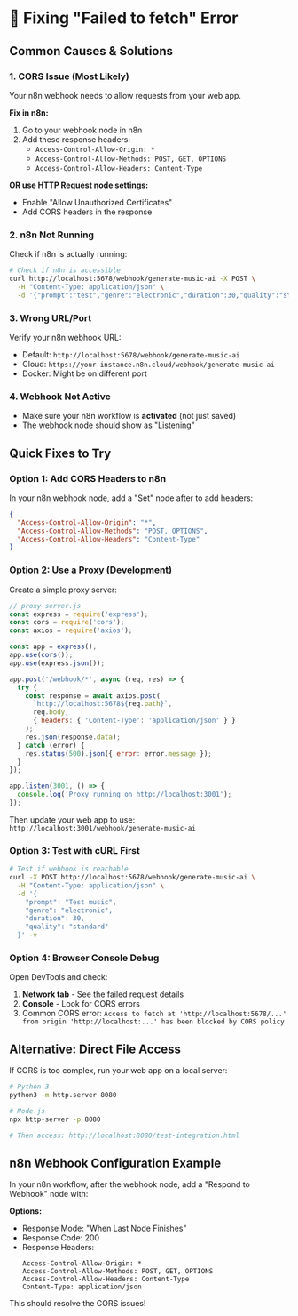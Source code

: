 # 🔧 Fixing "Failed to fetch" Error

## Common Causes & Solutions

### 1. **CORS Issue** (Most Likely)
Your n8n webhook needs to allow requests from your web app.

**Fix in n8n:**
1. Go to your webhook node in n8n
2. Add these response headers:
   - `Access-Control-Allow-Origin: *`
   - `Access-Control-Allow-Methods: POST, GET, OPTIONS`
   - `Access-Control-Allow-Headers: Content-Type`

**OR use HTTP Request node settings:**
- Enable "Allow Unauthorized Certificates"
- Add CORS headers in the response

### 2. **n8n Not Running**
Check if n8n is actually running:
```bash
# Check if n8n is accessible
curl http://localhost:5678/webhook/generate-music-ai -X POST \
  -H "Content-Type: application/json" \
  -d '{"prompt":"test","genre":"electronic","duration":30,"quality":"standard"}'
```

### 3. **Wrong URL/Port**
Verify your n8n webhook URL:
- Default: `http://localhost:5678/webhook/generate-music-ai`
- Cloud: `https://your-instance.n8n.cloud/webhook/generate-music-ai`
- Docker: Might be on different port

### 4. **Webhook Not Active**
- Make sure your n8n workflow is **activated** (not just saved)
- The webhook node should show as "Listening"

## Quick Fixes to Try

### Option 1: Add CORS Headers to n8n
In your n8n webhook node, add a "Set" node after to add headers:
```json
{
  "Access-Control-Allow-Origin": "*",
  "Access-Control-Allow-Methods": "POST, OPTIONS",
  "Access-Control-Allow-Headers": "Content-Type"
}
```

### Option 2: Use a Proxy (Development)
Create a simple proxy server:

```javascript
// proxy-server.js
const express = require('express');
const cors = require('cors');
const axios = require('axios');

const app = express();
app.use(cors());
app.use(express.json());

app.post('/webhook/*', async (req, res) => {
  try {
    const response = await axios.post(
      `http://localhost:5678${req.path}`,
      req.body,
      { headers: { 'Content-Type': 'application/json' } }
    );
    res.json(response.data);
  } catch (error) {
    res.status(500).json({ error: error.message });
  }
});

app.listen(3001, () => {
  console.log('Proxy running on http://localhost:3001');
});
```

Then update your web app to use: `http://localhost:3001/webhook/generate-music-ai`

### Option 3: Test with cURL First
```bash
# Test if webhook is reachable
curl -X POST http://localhost:5678/webhook/generate-music-ai \
  -H "Content-Type: application/json" \
  -d '{
    "prompt": "Test music",
    "genre": "electronic",
    "duration": 30,
    "quality": "standard"
  }' -v
```

### Option 4: Browser Console Debug
Open DevTools and check:
1. **Network tab** - See the failed request details
2. **Console** - Look for CORS errors
3. Common CORS error: `Access to fetch at 'http://localhost:5678/...' from origin 'http://localhost:...' has been blocked by CORS policy`

## Alternative: Direct File Access
If CORS is too complex, run your web app on a local server:

```bash
# Python 3
python3 -m http.server 8080

# Node.js
npx http-server -p 8080

# Then access: http://localhost:8080/test-integration.html
```

## n8n Webhook Configuration Example

In your n8n workflow, after the webhook node, add a "Respond to Webhook" node with:

**Options:**
- Response Mode: "When Last Node Finishes"
- Response Code: 200
- Response Headers:
  ```
  Access-Control-Allow-Origin: *
  Access-Control-Allow-Methods: POST, GET, OPTIONS
  Access-Control-Allow-Headers: Content-Type
  Content-Type: application/json
  ```

This should resolve the CORS issues!